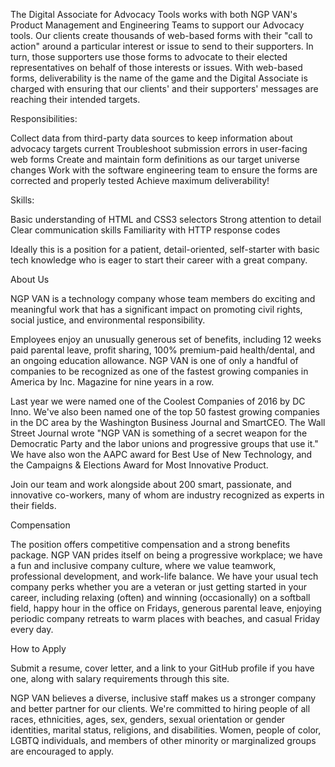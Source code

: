The Digital Associate for Advocacy Tools works with both NGP VAN's Product Management and Engineering Teams to support our Advocacy tools.  Our clients create thousands of web-based forms with their "call to action" around a particular interest or issue to send to their supporters. In turn, those supporters use those forms to advocate to their elected representatives on behalf of those interests or issues. With web-based forms, deliverability is the name of the game and the Digital Associate is charged with ensuring that our clients' and their supporters' messages are reaching their intended targets. 



Responsibilities:

Collect data from third-party data sources to keep information about advocacy targets current
Troubleshoot submission errors in user-facing web forms
Create and maintain form definitions as our target universe changes
Work with the software engineering team to ensure the forms are corrected and properly tested
Achieve maximum deliverability!


Skills:

Basic understanding of HTML and CSS3 selectors
Strong attention to detail
Clear communication skills
Familiarity with HTTP response codes


Ideally this is a position for a patient, detail-oriented, self-starter with basic tech knowledge who is eager to start their career with a great company. 



About Us

NGP VAN is a technology company whose team members do exciting and meaningful work that has a significant impact on promoting civil rights, social justice, and environmental responsibility.

Employees enjoy an unusually generous set of benefits, including 12 weeks paid parental leave, profit sharing, 100% premium-paid health/dental, and an ongoing education allowance. NGP VAN is one of only a handful of companies to be recognized as one of the fastest growing companies in America by Inc. Magazine for nine years in a row.

Last year we were named one of the Coolest Companies of 2016 by DC Inno. We've also been named one of the top 50 fastest growing companies in the DC area by the Washington Business Journal and SmartCEO. The Wall Street Journal wrote "NGP VAN is something of a secret weapon for the Democratic Party and the labor unions and progressive groups that use it." We have also won the AAPC award for Best Use of New Technology, and the Campaigns & Elections Award for Most Innovative Product.

Join our team and work alongside about 200 smart, passionate, and innovative co-workers, many of whom are industry recognized as experts in their fields.

Compensation

The position offers competitive compensation and a strong benefits package. NGP VAN prides itself on being a progressive workplace; we have a fun and inclusive company culture, where we value teamwork, professional development, and work-life balance. We have your usual tech company perks whether you are a veteran or just getting started in your career, including relaxing (often) and winning (occasionally) on a softball field, happy hour in the office on Fridays, generous parental leave, enjoying periodic company retreats to warm places with beaches, and casual Friday every day.

How to Apply

Submit a resume, cover letter, and a link to your GitHub profile if you have one, along with salary requirements through this site.

NGP VAN believes a diverse, inclusive staff makes us a stronger company and better partner for our clients. We're committed to hiring people of all races, ethnicities, ages, sex, genders, sexual orientation or gender identities, marital status, religions, and disabilities. Women, people of color, LGBTQ individuals, and members of other minority or marginalized groups are encouraged to apply.
